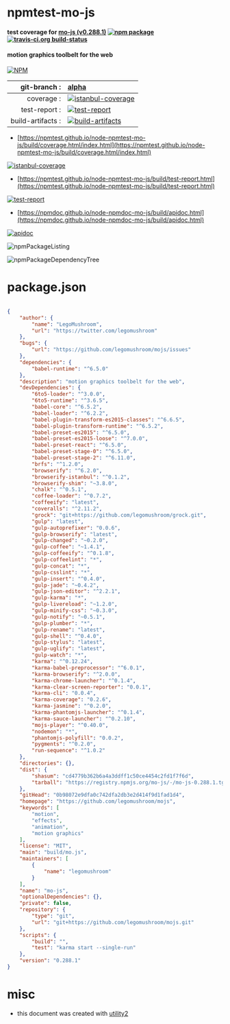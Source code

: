 # npmtest-mo-js

#### test coverage for  [mo-js (v0.288.1)](https://github.com/legomushroom/mojs)  [![npm package](https://img.shields.io/npm/v/npmtest-mo-js.svg?style=flat-square)](https://www.npmjs.org/package/npmtest-mo-js) [![travis-ci.org build-status](https://api.travis-ci.org/npmtest/node-npmtest-mo-js.svg)](https://travis-ci.org/npmtest/node-npmtest-mo-js)

#### motion graphics toolbelt for the web

[![NPM](https://nodei.co/npm/mo-js.png?downloads=true&downloadRank=true&stars=true)](https://www.npmjs.com/package/mo-js)

| git-branch : | [alpha](https://github.com/npmtest/node-npmtest-mo-js/tree/alpha)|
|--:|:--|
| coverage : | [![istanbul-coverage](https://npmtest.github.io/node-npmtest-mo-js/build/coverage.badge.svg)](https://npmtest.github.io/node-npmtest-mo-js/build/coverage.html/index.html)|
| test-report : | [![test-report](https://npmtest.github.io/node-npmtest-mo-js/build/test-report.badge.svg)](https://npmtest.github.io/node-npmtest-mo-js/build/test-report.html)|
| build-artifacts : | [![build-artifacts](https://npmtest.github.io/node-npmtest-mo-js/glyphicons_144_folder_open.png)](https://github.com/npmtest/node-npmtest-mo-js/tree/gh-pages/build)|

- [https://npmtest.github.io/node-npmtest-mo-js/build/coverage.html/index.html](https://npmtest.github.io/node-npmtest-mo-js/build/coverage.html/index.html)

[![istanbul-coverage](https://npmtest.github.io/node-npmtest-mo-js/build/screenCapture.buildCi.browser.%252Ftmp%252Fbuild%252Fcoverage.lib.html.png)](https://npmtest.github.io/node-npmtest-mo-js/build/coverage.html/index.html)

- [https://npmtest.github.io/node-npmtest-mo-js/build/test-report.html](https://npmtest.github.io/node-npmtest-mo-js/build/test-report.html)

[![test-report](https://npmtest.github.io/node-npmtest-mo-js/build/screenCapture.buildCi.browser.%252Ftmp%252Fbuild%252Ftest-report.html.png)](https://npmtest.github.io/node-npmtest-mo-js/build/test-report.html)

- [https://npmdoc.github.io/node-npmdoc-mo-js/build/apidoc.html](https://npmdoc.github.io/node-npmdoc-mo-js/build/apidoc.html)

[![apidoc](https://npmdoc.github.io/node-npmdoc-mo-js/build/screenCapture.buildCi.browser.%252Ftmp%252Fbuild%252Fapidoc.html.png)](https://npmdoc.github.io/node-npmdoc-mo-js/build/apidoc.html)

![npmPackageListing](https://npmtest.github.io/node-npmtest-mo-js/build/screenCapture.npmPackageListing.svg)

![npmPackageDependencyTree](https://npmtest.github.io/node-npmtest-mo-js/build/screenCapture.npmPackageDependencyTree.svg)



# package.json

```json

{
    "author": {
        "name": "LegoMushroom",
        "url": "https://twitter.com/legomushroom"
    },
    "bugs": {
        "url": "https://github.com/legomushroom/mojs/issues"
    },
    "dependencies": {
        "babel-runtime": "^6.5.0"
    },
    "description": "motion graphics toolbelt for the web",
    "devDependencies": {
        "6to5-loader": "^3.0.0",
        "6to5-runtime": "^3.6.5",
        "babel-core": "^6.5.2",
        "babel-loader": "^6.2.2",
        "babel-plugin-transform-es2015-classes": "^6.6.5",
        "babel-plugin-transform-runtime": "^6.5.2",
        "babel-preset-es2015": "^6.5.0",
        "babel-preset-es2015-loose": "^7.0.0",
        "babel-preset-react": "^6.5.0",
        "babel-preset-stage-0": "^6.5.0",
        "babel-preset-stage-2": "^6.11.0",
        "brfs": "^1.2.0",
        "browserify": "^6.2.0",
        "browserify-istanbul": "^0.1.2",
        "browserify-shim": "~3.8.0",
        "chalk": "^0.5.1",
        "coffee-loader": "^0.7.2",
        "coffeeify": "latest",
        "coveralls": "^2.11.2",
        "grock": "git+https://github.com/legomushroom/grock.git",
        "gulp": "latest",
        "gulp-autoprefixer": "0.0.6",
        "gulp-browserify": "latest",
        "gulp-changed": "~0.2.0",
        "gulp-coffee": "~1.4.1",
        "gulp-coffeeify": "^0.1.8",
        "gulp-coffeelint": "*",
        "gulp-concat": "*",
        "gulp-csslint": "*",
        "gulp-insert": "^0.4.0",
        "gulp-jade": "~0.4.2",
        "gulp-json-editor": "^2.2.1",
        "gulp-karma": "*",
        "gulp-livereload": "~1.2.0",
        "gulp-minify-css": "~0.3.0",
        "gulp-notify": "~0.5.1",
        "gulp-plumber": "*",
        "gulp-rename": "latest",
        "gulp-shell": "^0.4.0",
        "gulp-stylus": "latest",
        "gulp-uglify": "latest",
        "gulp-watch": "*",
        "karma": "^0.12.24",
        "karma-babel-preprocessor": "^6.0.1",
        "karma-browserify": "^2.0.0",
        "karma-chrome-launcher": "^0.1.4",
        "karma-clear-screen-reporter": "0.0.1",
        "karma-cli": "0.0.4",
        "karma-coverage": "0.2.6",
        "karma-jasmine": "^0.2.0",
        "karma-phantomjs-launcher": "^0.1.4",
        "karma-sauce-launcher": "^0.2.10",
        "mojs-player": "^0.40.0",
        "nodemon": "*",
        "phantomjs-polyfill": "0.0.2",
        "pygments": "^0.2.0",
        "run-sequence": "^1.0.2"
    },
    "directories": {},
    "dist": {
        "shasum": "cd4779b362b6a4a3ddff1c50ce4454c2fd1f7f6d",
        "tarball": "https://registry.npmjs.org/mo-js/-/mo-js-0.288.1.tgz"
    },
    "gitHead": "0b98072e9dfa0c742dfa2db3e2d414f9d1fad1d4",
    "homepage": "https://github.com/legomushroom/mojs",
    "keywords": [
        "motion",
        "effects",
        "animation",
        "motion graphics"
    ],
    "license": "MIT",
    "main": "build/mo.js",
    "maintainers": [
        {
            "name": "legomushroom"
        }
    ],
    "name": "mo-js",
    "optionalDependencies": {},
    "private": false,
    "repository": {
        "type": "git",
        "url": "git+https://github.com/legomushroom/mojs.git"
    },
    "scripts": {
        "build": "",
        "test": "karma start --single-run"
    },
    "version": "0.288.1"
}
```



# misc
- this document was created with [utility2](https://github.com/kaizhu256/node-utility2)
